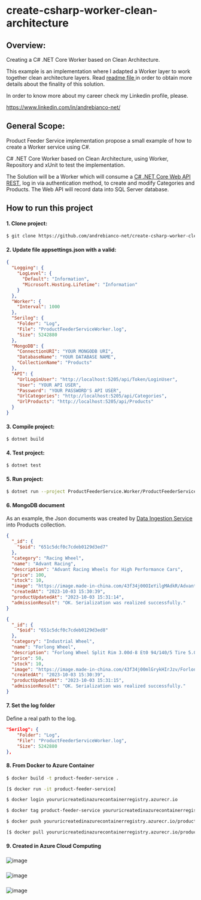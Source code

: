 # create-csharp-worker-clean-architecture

## Overview:
Creating a C# .NET Core Worker based on Clean Architecture.

This example is an implementation where I adapted a Worker layer to work together clean architecture layers. Read [readme file ](https://github.com/andrebianco-net/andrebianco-net#readme) in order to obtain more details about the finality of this solution.

In order to know more about my career check my Linkedin profile, please.

https://www.linkedin.com/in/andrebianco-net/

## General Scope:

Product Feeder Service implementation propose a small example of how to create a Worker service using C#.

C# .NET Core Worker based on Clean Architecture, using Worker, Repository and xUnit to test the implementation.

The Solution will be a Worker which will consume a [C# .NET Core Web API REST](https://github.com/andrebianco-net/create-csharp-webapi-clean-architecture), log in via authentication method, to create and modify Categories and Products. The Web API will record data into SQL Server database.

## How to run this project

#### 1. Clone project:

```bash
$ git clone https://github.com/andrebianco-net/create-csharp-worker-clean-architecture.git
```

#### 2. Update file appsettings.json with a valid:

```json
{
  "Logging": {
    "LogLevel": {
      "Default": "Information",
      "Microsoft.Hosting.Lifetime": "Information"
    }
  },
  "Worker": {
    "Interval": 1000
  },
  "Serilog": {
    "Folder": "Log",
    "File": "ProductFeederServiceWorker.log",
    "Size": 5242880
  },
  "MongoDB": {
    "ConnectionURI": "YOUR MONGODB URI",
    "DatabaseName": "YOUR DATABASE NAME",
    "CollectionName": "Products"
  },  
  "API": {
    "UrlLoginUser": "http://localhost:5205/api/Token/LoginUser",
    "User": "YOUR API USER",
    "Password": "YOUR PASSWORD'S API USER",
    "UrlCategories": "http://localhost:5205/api/Categories",
    "UrlProducts": "http://localhost:5205/api/Products"
  }
}
```

#### 3. Compile project:

```bash
$ dotnet build
```

#### 4. Test project:

```bash
$ dotnet test
```

#### 5. Run project:

```bash
$ dotnet run --project ProductFeederService.Worker/ProductFeederService.Worker.csproj
```

#### 6. MongoDB document

As an example, the Json documents was created by [Data Ingestion Service](https://github.com/andrebianco-net/create-data-ingestion-python-mongodb) into Products collection.

```json
{
  "_id": {
    "$oid": "651c5dcf0c7cdeb0129d3ed7"
  },
  "category": "Racing Wheel",
  "name": "Advant Racing",
  "description": "Advant Racing Wheels for High Performance Cars",
  "price": 100,
  "stock": 10,
  "image": "https://image.made-in-china.com/43f34j00OIeYilgMAdkR/Advant-Racing-Wheels-for-High-Performance-Cars.jpg",
  "createdAt": "2023-10-03 15:30:39",
  "productUpdatedAt": "2023-10-03 15:31:14",
  "admissionResult": "OK. Serialization was realized successfully."
}
```

```json
{
  "_id": {
    "$oid": "651c5dcf0c7cdeb0129d3ed8"
  },
  "category": "Industrial Wheel",
  "name": "Forlong Wheel",
  "description": "Forlong Wheel Split Rim 3.00d-8 Et0 94/140/5 Tire 5.00-8 for Skid Loader and Industrial Equipment for Sale",
  "price": 50,
  "stock": 10,
  "image": "https://image.made-in-china.com/43f34j00mlGrykHIrJzv/Forlong-Wheel-Split-Rim-3-00d-8-Et0-94-140-5-Tire-5-00-8-for-Skid-Loader-Industrial-Equipment-for-Sale.jpg",
  "createdAt": "2023-10-03 15:30:39",
  "productUpdatedAt": "2023-10-03 15:31:15",
  "admissionResult": "OK. Serialization was realized successfully."
}
```

#### 7. Set the log folder

Define a real path to the log.

```json
"Serilog": {
    "Folder": "Log",
    "File": "ProductFeederServiceWorker.log",
    "Size": 5242880
},
```

#### 8. From Docker to Azure Container

```bash
$ docker build -t product-feeder-service .
```

```bash
[$ docker run -it product-feeder-service]
```

```bash
$ docker login youruricreatedinazurecontainerregistry.azurecr.io
```

```bash
$ docker tag product-feeder-service youruricreatedinazurecontainerregistry.azurecr.io/product-feeder-service
```

```bash
$ docker push youruricreatedinazurecontainerregistry.azurecr.io/product-feeder-service
```

```bash
[$ docker pull youruricreatedinazurecontainerregistry.azurecr.io/product-feeder-service]
```

#### 9. Created in Azure Cloud Computing
###
![image](https://github.com/andrebianco-net/create-csharp-worker-clean-architecture/assets/453193/492804b2-ab89-4402-b496-48790af88a67)

###
![image](https://github.com/andrebianco-net/create-csharp-worker-clean-architecture/assets/453193/ed99bdc2-6836-4633-9e10-69345f9f2171)

###
![image](https://github.com/andrebianco-net/create-csharp-worker-clean-architecture/assets/453193/d7c683b7-55aa-43ed-b3a8-f55b85365fb7)


